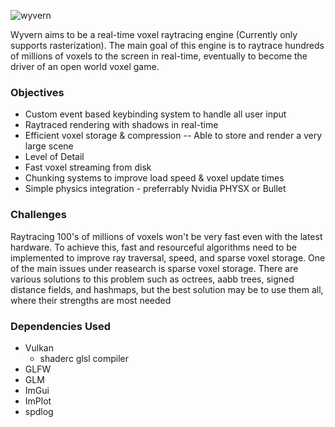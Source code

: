 
![wyvern](https://github.com/EKralicky/Wyvern/assets/88636893/9f226315-ac88-4fb7-8e8b-bd9353390c89)

Wyvern aims to be a real-time voxel raytracing engine (Currently only supports rasterization). The main goal of this engine is to raytrace hundreds of millions of voxels to the screen in real-time, eventually to become the driver of an open world voxel game. 

### Objectives
- Custom event based keybinding system to handle all user input
- Raytraced rendering with shadows in real-time
- Efficient voxel storage & compression -- Able to store and render a very large scene
- Level of Detail
- Fast voxel streaming from disk
- Chunking systems to improve load speed & voxel update times
- Simple physics integration - preferrably Nvidia PHYSX or Bullet

### Challenges
Raytracing 100's of millions of voxels won't be very fast even with the latest hardware. To achieve this, fast and resourceful algorithms need to be implemented to improve ray traversal, speed, and sparse voxel storage. One of the main issues under reasearch is sparse voxel storage. There are various solutions to this problem such as octrees, aabb trees, signed distance fields, and hashmaps, but the best solution may be to use them all, where their strengths are most needed


### Dependencies Used
- Vulkan
  - shaderc glsl compiler
- GLFW
- GLM
- ImGui
- ImPlot
- spdlog
